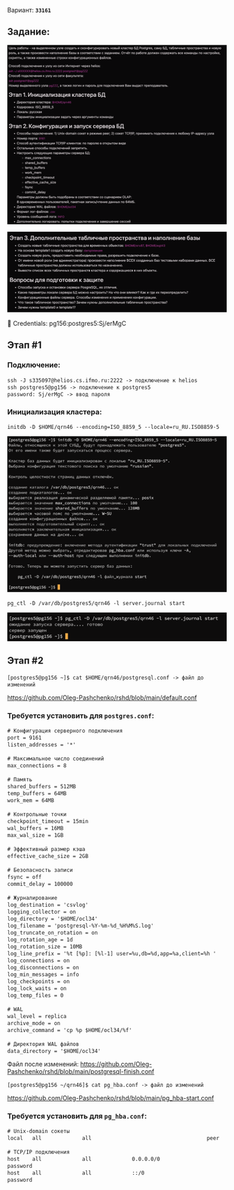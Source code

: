 Вариант: **`33161`**

## Задание:

![Untitled](images/task_1.png)

![Untitled](images/task_2.png)

<aside>
🔑 Credentials: pg156:postgres5:Sj/erMgC

</aside>

## Этап #1

### Подключение:

```
ssh -J s335097@helios.cs.ifmo.ru:2222 -> подключение к helios 
ssh postgres5@pg156 -> подключение к postgres5
password: Sj/erMgC -> ввод пароля
```

### Инициализация кластера:

```
initdb -D $HOME/qrn46 --encoding=ISO_8859_5 --locale=ru_RU.ISO8859-5
```

![Untitled](images/stage_1_1.png)

```
pg_ctl -D /var/db/postgres5/qrn46 -l server.journal start
```

![Untitled](images/stage_1_2.png)

## Этап #2

```
[postgres5@pg156 ~]$ cat $HOME/qrn46/postgresql.conf -> файл до изменений
```

https://github.com/Oleg-Pashchenko/rshd/blob/main/default.conf

### Требуется установить для **`postgres.conf`**:

```
# Конфигурация серверного подключения
port = 9161
listen_addresses = '*'

# Максимальное число соединений
max_connections = 8

# Память
shared_buffers = 512MB
temp_buffers = 64MB
work_mem = 64MB

# Контрольные точки
checkpoint_timeout = 15min
wal_buffers = 16MB
max_wal_size = 1GB

# Эффективный размер кэша
effective_cache_size = 2GB

# Безопасность записи
fsync = off
commit_delay = 100000

# Журналирование
log_destination = 'csvlog'
logging_collector = on
log_directory = '$HOME/ocl34'
log_filename = 'postgresql-%Y-%m-%d_%H%M%S.log'
log_truncate_on_rotation = on
log_rotation_age = 1d
log_rotation_size = 10MB
log_line_prefix = '%t [%p]: [%l-1] user=%u,db=%d,app=%a,client=%h '
log_connections = on
log_disconnections = on
log_min_messages = info
log_checkpoints = on
log_lock_waits = on
log_temp_files = 0

# WAL
wal_level = replica
archive_mode = on
archive_command = 'cp %p $HOME/ocl34/%f'

# Директория WAL файлов
data_directory = '$HOME/ocl34'

```

Файл после изменений: https://github.com/Oleg-Pashchenko/rshd/blob/main/postgresql-finish.conf

```
[postgres5@pg156 ~/qrn46]$ cat pg_hba.conf -> файл до изменений
```

https://github.com/Oleg-Pashchenko/rshd/blob/main/pg_hba-start.conf

### Требуется установить для **`pg_hba.conf`**:

```
# Unix-domain сокеты
local   all             all                                     peer

# TCP/IP подключения
host    all             all             0.0.0.0/0               password
host    all             all             ::/0                    password

```